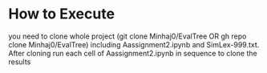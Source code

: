 # How to Execute <br />
you need to clone whole project (git clone Minhaj0/EvalTree OR gh repo clone Minhaj0/EvalTree) including Aassignment2.ipynb and SimLex-999.txt. <br />
After cloning run each cell of Aassignment2.ipynb in sequence to clone the results
